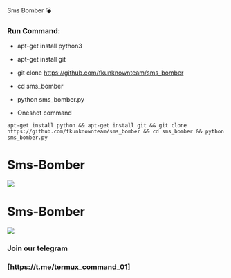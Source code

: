 Sms Bomber 💣

<h3> Run Command: </h3>

* apt-get install python3

* apt-get install git

* git clone https://github.com/fkunknownteam/sms_bomber

* cd sms_bomber

* python sms_bomber.py

* Oneshot command
```
apt-get install python && apt-get install git && git clone https://github.com/fkunknownteam/sms_bomber && cd sms_bomber && python sms_bomber.py 
```
# Sms-Bomber

<img src="https://github.com/fkunknownteam/sms_bomber/blob/main/IMG_20231015_225013.jpg">

# Sms-Bomber

<img src="https://github.com/fkunknownteam/sms_bomber/blob/main/IMG_20231015_225040.jpg">

<h3> Join our telegram <h3> 
[https://t.me/termux_command_01]
